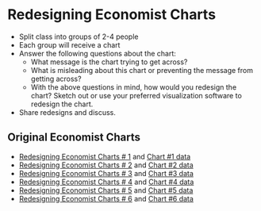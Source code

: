 # Redesigning Economist Charts

* Split class into groups of 2-4 people
* Each group will receive a chart
* Answer the following questions about the chart:
	* What message is the chart trying to get across?
	* What is misleading about this chart or preventing the message from getting across?
	* With the above questions in mind, how would you redesign the chart? Sketch out or use your preferred visualization software to redesign the chart.
* Share redesigns and discuss.

## Original Economist Charts
* [Redesigning Economist Charts # 1](img/Economist_1_original.md) and [Chart #1 data](data/Economist_1_data.csv)
* [Redesigning Economist Charts # 2](img/Economist_2_original.md) and [Chart #2 data](data/Economist_2_data.csv)
* [Redesigning Economist Charts # 3](img/Economist_3_original.md) and [Chart #3 data](data/Economist_3_data.csv)
* [Redesigning Economist Charts # 4](img/Economist_4_original.md) and [Chart #4 data](data/Economist_4_data.csv)
* [Redesigning Economist Charts # 5](img/Economist_5_original.md) and [Chart #5 data](data/Economist_5_data.csv)
* [Redesigning Economist Charts # 6](img/Economist_6_original.md) and [Chart #6 data](data/Economist_6_data.csv)



